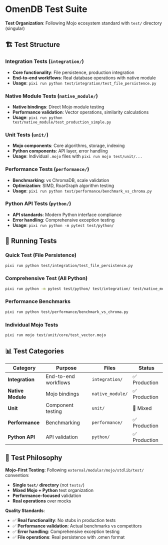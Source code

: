 # OmenDB Test Suite

**Test Organization**: Following Mojo ecosystem standard with `test/` directory (singular)

## 🏗️ **Test Structure**

### **Integration Tests** (`integration/`)
- **Core functionality**: File persistence, production integration
- **End-to-end workflows**: Real database operations with native module
- **Usage**: `pixi run python test/integration/test_file_persistence.py`

### **Native Module Tests** (`native_module/`)
- **Native bindings**: Direct Mojo module testing
- **Performance validation**: Vector operations, similarity calculations
- **Usage**: `pixi run python test/native_module/test_production_simple.py`

### **Unit Tests** (`unit/`)
- **Mojo components**: Core algorithms, storage, indexing
- **Python components**: API layer, error handling
- **Usage**: Individual `.mojo` files with `pixi run mojo test/unit/...`

### **Performance Tests** (`performance/`)
- **Benchmarking**: vs ChromaDB, scale validation
- **Optimization**: SIMD, RoarGraph algorithm testing
- **Usage**: `pixi run python test/performance/benchmark_vs_chroma.py`

### **Python API Tests** (`python/`)
- **API standards**: Modern Python interface compliance
- **Error handling**: Comprehensive exception testing
- **Usage**: `pixi run python -m pytest test/python/`

## 🚀 **Running Tests**

### **Quick Test** (File Persistence)
```bash
pixi run python test/integration/test_file_persistence.py
```

### **Comprehensive Test** (All Python)
```bash
pixi run python -m pytest test/python/ test/integration/ test/native_module/
```

### **Performance Benchmarks**
```bash
pixi run python test/performance/benchmark_vs_chroma.py
```

### **Individual Mojo Tests**
```bash
pixi run mojo test/unit/core/test_vector.mojo
```

## 📊 **Test Categories**

| Category | Purpose | Files | Status |
|----------|---------|-------|---------|
| **Integration** | End-to-end workflows | `integration/` | ✅ Production |
| **Native Module** | Mojo bindings | `native_module/` | ✅ Production |  
| **Unit** | Component testing | `unit/` | 🔄 Mixed |
| **Performance** | Benchmarking | `performance/` | ✅ Production |
| **Python API** | API validation | `python/` | ✅ Production |

## 🎯 **Test Philosophy**

**Mojo-First Testing**: Following `external/modular/mojo/stdlib/test/` convention:
- **Single `test/` directory** (not `tests/`)
- **Mixed Mojo + Python** test organization
- **Performance-focused** validation
- **Real operations** over mocks

**Quality Standards**:
- ✅ **Real functionality**: No stubs in production tests
- ✅ **Performance validation**: Actual benchmarks vs competitors  
- ✅ **Error handling**: Comprehensive exception testing
- ✅ **File operations**: Real persistence with .omen format